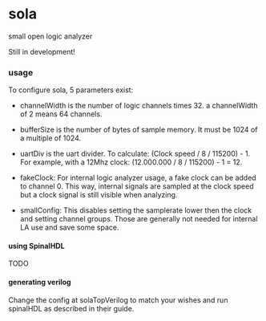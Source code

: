 # sola
small open logic analyzer

Still in development!

### usage

To configure sola, 5 parameters exist:

 - channelWidth is the number of logic channels times 32. a channelWidth of 2 means 64 channels.

 - bufferSize is the number of bytes of sample memory. It must be 1024 of a multiple of 1024.

 - uartDiv is the uart divider. To calculate: (Clock speed / 8  / 115200) - 1. For example, with a 12Mhz clock: (12.000.000 / 8 / 115200) - 1 = 12.

 - fakeClock: For internal logic analyzer usage, a fake clock can be added to channel 0. This way, internal signals are sampled at the clock speed but a clock signal is still visible when analyzing.

  - smallConfig: This disables setting the samplerate lower then the clock and setting channel groups. Those are generally not needed for internal LA use and save some space.


#### using SpinalHDL
TODO

#### generating verilog 
Change the config at solaTopVerilog to match your wishes and run spinalHDL as described in their guide.
